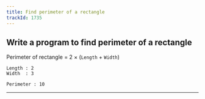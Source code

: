 ```yaml
---
title: Find perimeter of a rectangle
trackId: 1735
---
```


## Write a program to find perimeter of a rectangle

Perimeter of rectangle = 2 × (`Length` + `Width`)

```
Length : 2
Width  : 3

Perimeter : 10
```

---
